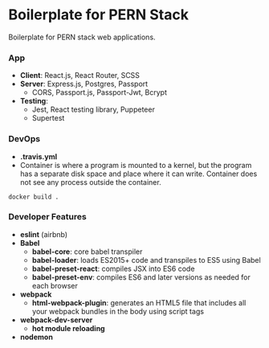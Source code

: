 # Boilerplate for PERN Stack

Boilerplate for PERN stack web applications.

### App
* __Client__: React.js, React Router, SCSS
* __Server__: Express.js, Postgres, Passport
    * CORS, Passport.js, Passport-Jwt, Bcrypt
* __Testing__: 
    * Jest, React testing library, Puppeteer
    * Supertest

### DevOps

* __.travis.yml__
* Container is where a program is mounted to a kernel, but the program has a separate disk space and place where it can write. Container does not see any process outside the container. 



`docker build .` 
### Developer Features
* __eslint__ (airbnb)
* __Babel__
    * __babel-core__: core babel transpiler
    * __babel-loader__: loads ES2015+ code and transpiles to ES5 using Babel
    * __babel-preset-react__: compiles JSX into ES6 code
    * __babel-preset-env__: compiles ES6 and later versions as needed for each browser
* __webpack__
    * __html-webpack-plugin__: generates an HTML5 file that includes all your webpack bundles in the body using script tags
* __webpack-dev-server__
    * __hot module reloading__
* __nodemon__
